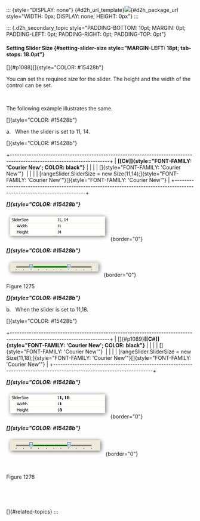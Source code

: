 ::: {style="DISPLAY: none"}
[](ms-xhelp:///?Id=d2h_url_template){#d2h_url_template}![](!package_url!){#d2h_package_url style="WIDTH: 0px; DISPLAY: none; HEIGHT: 0px"}
:::

::: {.d2h_secondary_topic style="PADDING-BOTTOM: 10pt; MARGIN: 0pt; PADDING-LEFT: 0pt; PADDING-RIGHT: 0pt; PADDING-TOP: 0pt"}
#### Setting Slider Size {#setting-slider-size style="MARGIN-LEFT: 18pt; tab-stops: 18.0pt"}

[]{#p1088}[]{style="COLOR: #15428b"} 

You can set the required size for the slider. The height and the width of the control can be set.

 

The following example illustrates the same.

[]{style="COLOR: #15428b"} 

a.   When the slider is set to 11, 14.

[]{style="COLOR: #15428b"} 

+-----------------------------------------------------------------------------------------------------------------------+
| **[\[C#\]]{style="FONT-FAMILY: 'Courier New'; COLOR: black"}**                                                        |
|                                                                                                                       |
| []{style="FONT-FAMILY: 'Courier New'"}                                                                                |
|                                                                                                                       |
| [rangeSlider.SliderSize = new Size(11,14);]{style="FONT-FAMILY: 'Courier New'"}[]{style="FONT-FAMILY: 'Courier New'"} |
+-----------------------------------------------------------------------------------------------------------------------+

***[]{style="COLOR: #15428b"}*** 

![](ImagesExt/image76_1250.jpg){border="0"}

***[]{style="COLOR: #15428b"}*** 

![](ImagesExt/image76_1247.jpg){border="0"}

Figure 1275

***[]{style="COLOR: #15428b"}*** 

b.   When the slider is set to 11,18.

[]{style="COLOR: #15428b"} 

+-----------------------------------------------------------------------------------------------------------------------+
| []{#p1089}**[\[C#\]]{style="FONT-FAMILY: 'Courier New'; COLOR: black"}**                                              |
|                                                                                                                       |
| []{style="FONT-FAMILY: 'Courier New'"}                                                                                |
|                                                                                                                       |
| [rangeSlider.SliderSize = new Size(11,18);]{style="FONT-FAMILY: 'Courier New'"}[]{style="FONT-FAMILY: 'Courier New'"} |
+-----------------------------------------------------------------------------------------------------------------------+

***[]{style="COLOR: #15428b"}*** 

![](ImagesExt/image76_1251.jpg){border="0"}

***[]{style="COLOR: #15428b"}*** 

![](ImagesExt/image76_1252.jpg){border="0"}

 

Figure 1276

 

 

[]{#related-topics}
:::
